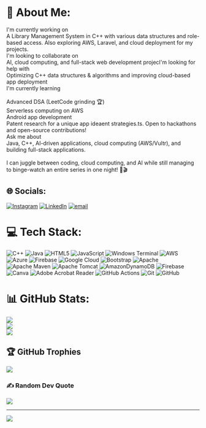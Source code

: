 # 💫 About Me:
 I'm currently working on<br>A Library Management System in C++ with various data structures and role-based access. Also exploring AWS, Laravel, and cloud deployment for my projects.<br>I'm looking to collaborate on<br>AI, cloud computing, and full-stack web development projecI'm looking for help with<br>Optimizing C++ data structures & algorithms and improving cloud-based app deployment<br> I'm currently learning<br><br>Advanced DSA (LeetCode grinding 🏆)<br>Serverless computing on AWS<br>Android app development<br>Patent research for a unique app ideaent strategies.ts. Open to hackathons and open-source contributions!<br>Ask me about<br>Java, C++, AI-driven applications, cloud computing (AWS/Vultr), and building full-stack applications.<br><br>I can juggle between coding, cloud computing, and AI while still managing to binge-watch an entire series in one night! 🚀🎬


## 🌐 Socials:
[![Instagram](https://img.shields.io/badge/Instagram-%23E4405F.svg?logo=Instagram&logoColor=white)](https://instagram.com/anjst_22) [![LinkedIn](https://img.shields.io/badge/LinkedIn-%230077B5.svg?logo=linkedin&logoColor=white)](https://linkedin.com/in/anjali-singh2203) [![email](https://img.shields.io/badge/Email-D14836?logo=gmail&logoColor=white)](mailto:anjalisinghthakur222@gmail.com) 

# 💻 Tech Stack:
![C++](https://img.shields.io/badge/c++-%2300599C.svg?style=for-the-badge&logo=c%2B%2B&logoColor=white) ![Java](https://img.shields.io/badge/java-%23ED8B00.svg?style=for-the-badge&logo=openjdk&logoColor=white) ![HTML5](https://img.shields.io/badge/html5-%23E34F26.svg?style=for-the-badge&logo=html5&logoColor=white) ![JavaScript](https://img.shields.io/badge/javascript-%23323330.svg?style=for-the-badge&logo=javascript&logoColor=%23F7DF1E) ![Windows Terminal](https://img.shields.io/badge/Windows%20Terminal-%234D4D4D.svg?style=for-the-badge&logo=windows-terminal&logoColor=white) ![AWS](https://img.shields.io/badge/AWS-%23FF9900.svg?style=for-the-badge&logo=amazon-aws&logoColor=white) ![Azure](https://img.shields.io/badge/azure-%230072C6.svg?style=for-the-badge&logo=microsoftazure&logoColor=white) ![Firebase](https://img.shields.io/badge/firebase-%23039BE5.svg?style=for-the-badge&logo=firebase) ![Google Cloud](https://img.shields.io/badge/GoogleCloud-%234285F4.svg?style=for-the-badge&logo=google-cloud&logoColor=white) ![Bootstrap](https://img.shields.io/badge/bootstrap-%238511FA.svg?style=for-the-badge&logo=bootstrap&logoColor=white) ![Apache](https://img.shields.io/badge/apache-%23D42029.svg?style=for-the-badge&logo=apache&logoColor=white) ![Apache Maven](https://img.shields.io/badge/Apache%20Maven-C71A36?style=for-the-badge&logo=Apache%20Maven&logoColor=white) ![Apache Tomcat](https://img.shields.io/badge/apache%20tomcat-%23F8DC75.svg?style=for-the-badge&logo=apache-tomcat&logoColor=black) ![AmazonDynamoDB](https://img.shields.io/badge/Amazon%20DynamoDB-4053D6?style=for-the-badge&logo=Amazon%20DynamoDB&logoColor=white) ![Firebase](https://img.shields.io/badge/firebase-a08021?style=for-the-badge&logo=firebase&logoColor=ffcd34) ![Canva](https://img.shields.io/badge/Canva-%2300C4CC.svg?style=for-the-badge&logo=Canva&logoColor=white) ![Adobe Acrobat Reader](https://img.shields.io/badge/Adobe%20Acrobat%20Reader-EC1C24.svg?style=for-the-badge&logo=Adobe%20Acrobat%20Reader&logoColor=white) ![GitHub Actions](https://img.shields.io/badge/github%20actions-%232671E5.svg?style=for-the-badge&logo=githubactions&logoColor=white) ![Git](https://img.shields.io/badge/git-%23F05033.svg?style=for-the-badge&logo=git&logoColor=white) ![GitHub](https://img.shields.io/badge/github-%23121011.svg?style=for-the-badge&logo=github&logoColor=white)
# 📊 GitHub Stats:
![](https://github-readme-stats.vercel.app/api?username=anjaliSINGH2203&theme=dark&hide_border=false&include_all_commits=false&count_private=false)<br/>
![](https://github-readme-streak-stats.herokuapp.com/?user=anjaliSINGH2203&theme=dark&hide_border=false)<br/>
![](https://github-readme-stats.vercel.app/api/top-langs/?username=anjaliSINGH2203&theme=dark&hide_border=false&include_all_commits=false&count_private=false&layout=compact)

## 🏆 GitHub Trophies
![](https://github-profile-trophy.vercel.app/?username=anjaliSINGH2203&theme=radical&no-frame=false&no-bg=true&margin-w=4)

### ✍️ Random Dev Quote
![](https://quotes-github-readme.vercel.app/api?type=horizontal&theme=tokyonight)

---
[![](https://visitcount.itsvg.in/api?id=anjaliSINGH2203&icon=4&color=7)](https://visitcount.itsvg.in)

<!-- Proudly created with GPRM ( https://gprm.itsvg.in ) -->
